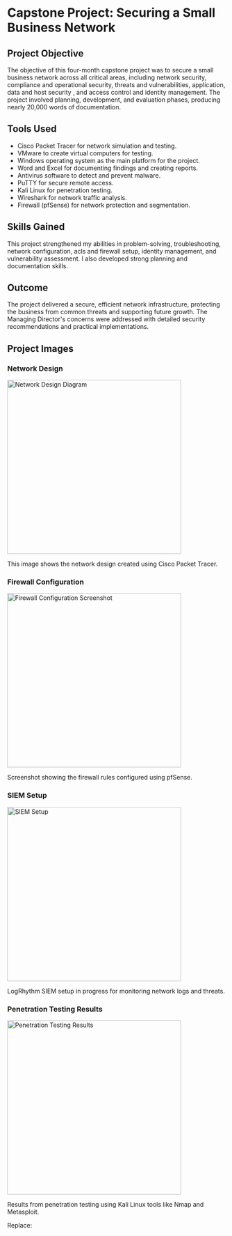 <!DOCTYPE html>
<head>
</head>
<body>
<h1>Capstone Project: Securing a Small Business Network </h1>
  
<h2>Project Objective</h2>
<p>The objective of this four-month capstone project was to secure a small business network across all critical areas, including network security, compliance and operational security, threats and vulnerabilities, application, data and host security , and access control and identity management. The project involved planning, development, and evaluation phases, producing nearly 20,000 words of documentation.</p>

<h2>Tools Used</h2>
<ul>
    <li>Cisco Packet Tracer for network simulation and testing.</li>
    <li>VMware to create virtual computers for testing.</li>
    <li>Windows operating system as the main platform for the project.</li>
    <li>Word and Excel for documenting findings and creating reports.</li>
    <li>Antivirus software to detect and prevent malware.</li>
    <li>PuTTY for secure remote access.</li>
    <li>Kali Linux for penetration testing.</li>
    <li>Wireshark for network traffic analysis.</li>
    <li>Firewall (pfSense) for network protection and segmentation.</li>
</ul>

<h2>Skills Gained</h2>
<p>This project strengthened my abilities in problem-solving, troubleshooting, network configuration, acls and firewall setup, identity management, and vulnerability assessment. I also developed strong planning and documentation skills.</p>

<h2>Outcome</h2>
<p>The project delivered a secure, efficient network infrastructure, protecting the business from common threats and supporting future growth. The Managing Director's concerns were addressed with detailed security recommendations and practical implementations.</p>

<h2>Project Images</h2>

<h3>Network Design</h3>
<img src="network_design.png" alt="Network Design Diagram" width="400">
<p>This image shows the network design created using Cisco Packet Tracer.</p>

<h3>Firewall Configuration</h3>
<img src="firewall_config.png" alt="Firewall Configuration Screenshot" width="400">
<p>Screenshot showing the firewall rules configured using pfSense.</p>

<h3>SIEM Setup</h3>
<img src="siem_setup.png" alt="SIEM Setup" width="400">
<p>LogRhythm SIEM setup in progress for monitoring network logs and threats.</p>

<h3>Penetration Testing Results</h3>
<img src="pentest_results.png" alt="Penetration Testing Results" width="400">
<p>Results from penetration testing using Kali Linux tools like Nmap and Metasploit.</p>
Replace:
</body>
</html>
